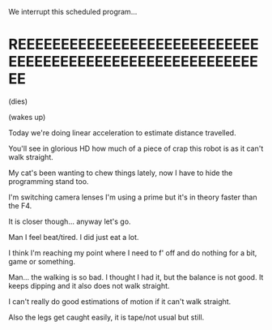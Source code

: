 We interrupt this scheduled program...

# REEEEEEEEEEEEEEEEEEEEEEEEEEEEEEEEEEEEEEEEEEEEEEEEEEEEEEEEEEE

(dies)

(wakes up)

Today we're doing linear acceleration to estimate distance travelled.

You'll see in glorious HD how much of a piece of crap this robot is as it can't walk straight.

My cat's been wanting to chew things lately, now I have to hide the programming stand too.

I'm switching camera lenses I'm using a prime but it's in theory faster than the F4.

It is closer though... anyway let's go.

Man I feel beat/tired. I did just eat a lot.

I think I'm reaching my point where I need to f' off and do nothing for a bit, game or something.

Man... the walking is so bad. I thought I had it, but the balance is not good. It keeps dipping and it also does not walk straight.

I can't really do good estimations of motion if it can't walk straight.

Also the legs get caught easily, it is tape/not usual but still.